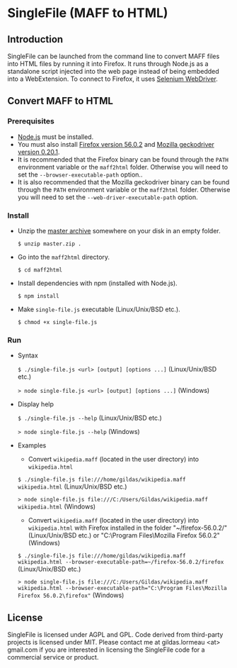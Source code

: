 # SingleFile (MAFF to HTML)

## Introduction

SingleFile can be launched from the command line to convert MAFF files into HTML files by running it into Firefox. It runs through Node.js as a standalone script injected into the web page instead of being embedded into a WebExtension. To connect to Firefox, it uses [Selenium WebDriver](https://www.npmjs.com/package/selenium-webdriver).

## Convert MAFF to HTML

### Prerequisites

- [Node.js](https://nodejs.org) must be installed. 
- You must also install [Firefox version 56.0.2](https://ftp.mozilla.org/pub/firefox/releases/56.0.2/) and [Mozilla geckodriver version 0.20.1](https://github.com/mozilla/geckodriver/releases/tag/v0.20.1).
- It is recommended that the Firefox binary can be found through the `PATH` environment variable or the `maff2html` folder. Otherwise you will need to set the `--browser-executable-path` option..
- It is also recommended that the Mozilla geckodriver binary can be found through the `PATH` environment variable or the `maff2html` folder. Otherwise you will need to set the `--web-driver-executable-path` option.

### Install

- Unzip the [master archive](https://github.com/gildas-lormeau/SingleFile/archive/master.zip) somewhere on your disk in an empty folder.

  `$ unzip master.zip .`
  
- Go into the `maff2html` directory.

  `$ cd maff2html`
  
- Install dependencies with npm (installed with Node.js).

  `$ npm install`
  
- Make `single-file.js` executable (Linux/Unix/BSD etc.).

  `$ chmod +x single-file.js`

### Run

- Syntax
 
  `$ ./single-file.js <url> [output] [options ...]` (Linux/Unix/BSD etc.)

  `> node single-file.js <url> [output] [options ...]` (Windows)    

- Display help

  `$ ./single-file.js --help` (Linux/Unix/BSD etc.)

  `> node single-file.js --help` (Windows)

- Examples

  - Convert `wikipedia.maff` (located in the user directory) into `wikipedia.html`

  `$ ./single-file.js file:///home/gildas/wikipedia.maff wikipedia.html` (Linux/Unix/BSD etc.)
  
  `> node single-file.js file:///C:/Users/Gildas/wikipedia.maff wikipedia.html` (Windows)

  - Convert `wikipedia.maff` (located in the user directory) into `wikipedia.html` with Firefox installed in the folder "~/firefox-56.0.2/" (Linux/Unix/BSD etc.) or "C:\Program Files\Mozilla Firefox 56.0.2\" (Windows)

  `$ ./single-file.js file:///home/gildas/wikipedia.maff wikipedia.html --browser-executable-path=~/firefox-56.0.2/firefox` (Linux/Unix/BSD etc.)
  
  `> node single-file.js file:///C:/Users/Gildas/wikipedia.maff wikipedia.html --browser-executable-path="C:\Program Files\Mozilla Firefox 56.0.2\firefox"` (Windows)
  
## License

SingleFile is licensed under AGPL and GPL. Code derived from third-party projects is licensed under MIT. Please contact me at gildas.lormeau &lt;at&gt; gmail.com if you are interested in licensing the SingleFile code for a commercial service or product.
